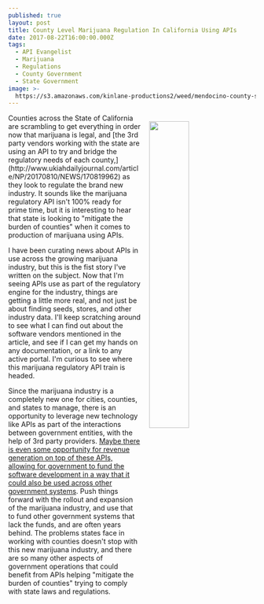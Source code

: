 ```yaml
---
published: true
layout: post
title: County Level Marijuana Regulation In California Using APIs
date: 2017-08-22T16:00:00.000Z
tags:
  - API Evangelist
  - Marijuana
  - Regulations
  - County Government
  - State Government
image: >-
  https://s3.amazonaws.com/kinlane-productions2/weed/mendocino-county-split-from-state-on-cannabis+track-and-trace.png
---
```

<p><a href="http://www.ukiahdailyjournal.com/article/NP/20170810/NEWS/170819962"><img src="https://s3.amazonaws.com/kinlane-productions2/weed/mendocino-county-split-from-state-on-cannabis+track-and-trace.png" align="right" width="40%" style="padding: 15px;" /></a></p>Counties across the State of California are scrambling to get everything in order now that marijuana is legal, and [the 3rd party vendors working with the state are using an API to try and bridge the regulatory needs of each county,](http://www.ukiahdailyjournal.com/article/NP/20170810/NEWS/170819962) as they look to regulate the brand new industry. It sounds like the marijuana regulatory API isn't 100% ready for prime time, but it is interesting to hear that state is looking to "mitigate the burden of counties" when it comes to production of marijuana using APIs.

I have been curating news about APIs in use across the growing marijuana industry, but this is the fist story I've written on the subject. Now that I'm seeing APIs use as part of the regulatory engine for the industry, things are getting a little more real, and not just be about finding seeds, stores, and other industry data. I'll keep scratching around to see what I can find out about the software vendors mentioned in the article, and see if I can get my hands on any documentation, or a link to any active portal. I'm curious to see where this marijuana regulatory API train is headed.

Since the marijuana industry is a completely new one for cities, counties, and states to manage, there is an opportunity to leverage new technology like APIs as part of the interactions between government entities, with the help of 3rd party providers. [Maybe there is even some opportunity for revenue generation on top of these APIs, allowing for government to fund the software development in a way that it could also be used across other government systems](https://apievangelist.com/2017/05/05/taxation-on-public-data-via-the-api-management-layer/). Push things forward with the rollout and expansion of the marijuana industry, and use that to fund other government systems that lack the funds, and are often years behind. The problems states face in working with counties doesn't stop with this new marijuana industry, and there are so many other aspects of government operations that could benefit from APIs helping "mitigate the burden of counties" trying to comply with state laws and regulations.
